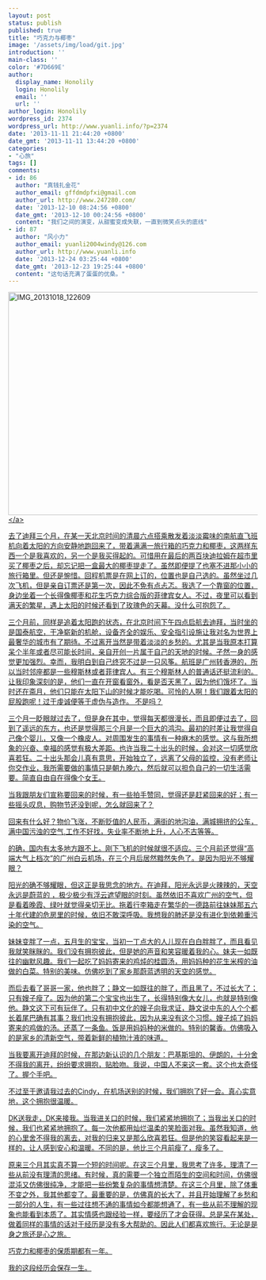 ```yaml
---
layout: post
status: publish
published: true
title: "巧克力与椰枣"
image: '/assets/img/load/git.jpg'
introduction: ''
main-class: ''
color: '#7D669E'
author:
  display_name: Honolily
  login: Honolily
  email: ''
  url: ''
author_login: Honolily
wordpress_id: 2374
wordpress_url: http://www.yuanli.info/?p=2374
date: '2013-11-11 21:44:20 +0800'
date_gmt: '2013-11-11 13:44:20 +0800'
categories:
- "心旅"
tags: []
comments:
- id: 86
  author: "真钱扎金花"
  author_email: gffdmdpfxi@gmail.com
  author_url: http://www.247280.com/
  date: '2013-12-10 08:24:56 +0800'
  date_gmt: '2013-12-10 00:24:56 +0800'
  content: "我们之间的演变，从甜蜜变成失联，一直到微笑点头的底线"
- id: 87
  author: "风小力"
  author_email: yuanli2004windy@126.com
  author_url: http://www.yuanli.info
  date: '2013-12-24 03:25:44 +0800'
  date_gmt: '2013-12-23 19:25:44 +0800'
  content: "这句话充满了蛋蛋的优桑。"
---
```

<p><a href="http:&#47;&#47;www.yuanli.info&#47;archives&#47;2374.html&#47;img_20131018_122609" rel="attachment wp-att-2476"><img class="aligncenter size-large wp-image-2476" alt="IMG_20131018_122609" src="http:&#47;&#47;www.yuanli.info&#47;wp-content&#47;uploads&#47;2013&#47;11&#47;IMG_20131018_122609-800x450.jpg" width="800" height="450" &#47;><&#47;a></p>
<p>去了迪拜三个月，在某一天北京时间的清晨六点搭乘散发着淡淡霉味的南航直飞班机向着太阳的方向安静地跑回来了，带着满满一旅行箱的巧克力和椰枣，这两样东西一个是我喜欢的，另一个是我买得起的。可惜用在最后的两百块迪拉姆在超市里买了椰枣之后，却忘记把一盒最大的椰枣提走了。虽然即便提了也塞不进那小小的旅行箱里。但还是惋惜。回程机票是在网上订的，位置也是自己选的。虽然坐过几次飞机，但是亲自订票还是第一次，因此不免有点忐忑。我选了一个靠窗的位置，身边坐着一个长得像椰枣和花生巧克力综合版的菲律宾女人。不过，夜里可以看到满天的繁星，遇上太阳的时候还看到了玫瑰色的天幕。没什么可抱怨了。</p>
<p>三个月前，同样是追着太阳跑的状态，在北京时间下午四点启航去迪拜，当时坐的是国泰航空，干净崭新的机舱，设备齐全的娱乐、安全指引设施让我对名为世界上最奢华的城市有了期待。不过离开当然是带着淡淡的乡愁的。尤其是当我原本打算呆个半年或者尽可能长时间，亲自开创一片属于自己的天地的时候。孑然一身的感觉更加强烈。幸而，我明白到自己终究不过是一只风筝。航班是广州转香港的，所以当时邻座都是一些穆斯林或者菲律宾人。有三个穆斯林人的普通话还挺流利的。让我印象深刻的是，他们一直在开窗看窗外，看是否天黑了，因为他们饿坏了。当时还在斋月，他们只能在太阳下山的时候才能吃喝。可怜的人啊！我们跟着太阳的屁股跑呢！过于虔诚便等于虚伪与造作。 不是吗？</p>
<p>三个月一眨眼就过去了，但是身在其中，觉得每天都很漫长，而且即便过去了，回到了遥远的东方，也还是觉得那三个月是一个巨大的鸿沟。最初的时差让我觉得自己像个婴儿，又像一个橡皮人。对周围发生的事情有一种麻木的感觉。这与我所想象的兴奋、幸福的感觉有极大差距。也许当我二十出头的时候，会对这一切感觉欣喜若狂。二十出头那会儿真有意思，开始独立了，远离了父母的监控，没有老师让你交作业，我所需要做的事情只是朝九晚六，然后就可以担负自己的一切生活需要。简直自由自在得像个女王。</p>
<p>当我跟朋友们宣称要回来的时候，有一些拍手赞同，觉得还是赶紧回来的好；有一些摇头叹息，购物节还没到呢，怎么就回来了？</p>
<p>回来有什么好？物价飞涨，不断贬值的人民币，满街的地沟油，满城拥挤的公车，满中国污浊的空气,工作不好找，失业率不断地上升，人心不古等等。</p>
<p>的确，国内有太多地方跟不上。刚下飞机的时候就很不适应。三个月前还觉得&ldquo;高端大气上档次&rdquo;的广州白云机场，在三个月后居然黯然失色了。是因为阳光不够耀眼？</p>
<p>阳光的确不够耀眼，但这正是我思念的地方。在迪拜，阳光永远是火辣辣的，天空永远是蔚蓝的 ，极少极少有浮云遮望眼的时刻。虽然依旧不喜欢广州的空气，但是看着晚霞、绿叶就觉得亲切无比。拖着行李箱走在繁华的一德路前往妹妹那五六十年代建的危房里的时候，依旧不敢深呼吸。我想我的肺还是没有进化到依赖重污染的空气。</p>
<p>妹妹变胖了一点，五月生的宝宝，当初一丁点大的人儿现在白白胖胖了，而且看见我就笑眯眯的。我们没有拥抱彼此，但是她的声音和笑容暖着我的心。妹夫一如既往的幽默风趣。我们一起吃了妈妈寄来的鸡炖的桂圆汤，用妈妈种的花生米榨的油做的白菜。特别的美味。仿佛吃到了家乡那蔚蓝透明的天空的感觉。</p>
<p>而后去看了哥哥一家，他也胖了；静文一如既往的胖了，而且黑了，不过长大了；只有嫂子瘦了。因为他的第二个宝宝也出生了，长得特别像大女儿，也就是特别像他。静文这下可有玩伴了。只有初中文化的嫂子向我求证，静文说中东的人个个都长着尾巴确有其事？我们也没有拥抱彼此，因为从来没有这个习惯。嫂子炖了妈妈寄来的鸡做的汤。还蒸了一条鱼。饭是用妈妈种的米做的。特别的馨香。仿佛吸入的是家乡的清新空气，带着新鲜的植物汁液的味道。</p>
<p>当我要离开迪拜的时候，在那边新认识的几个朋友：巴基斯坦的、伊朗的，十分舍不得我的离开，纷纷要求拥抱，贴脸吻。我说，中国人不来这一套。这个也太奇怪了。握个手吧。</p>
<p>不过至于邀请我过去的Cindy，在机场送别的时候，我们拥抱了好一会。真心实意地，这个拥抱很温暖。</p>
<p>DK送我走，DK来接我。当我进关口的时候，我们紧紧地拥抱了；当我出关口的时候，我们也紧紧地拥抱了。每一次他都用灿烂温柔的笑脸面对我。虽然我知道，他的心里舍不得我的离去，对我的归来又是那么欣喜若狂。但是他的笑容看起来是一样的，让人感到安心和温暖。不同的是，他比三个月前瘦了，瘦多了。</p>
<p>原来三个月其实真不算一个短的时间呢。在这三个月里，我思考了许多，理清了一些从前没有理清的思绪。有时候，真的需要一个独立而陌生的空间和时间，仿佛很混沌又仿佛很纯净，才能把一些纷繁复杂的事情想清楚。在这三个月里，除了体重不变之外，我其他都变了。最重要的是，仿佛真的长大了，并且开始理解了乡愁和一部分的人生，有一些过往想不通的事情如今都能想通了，有一些从前不理解的现象也能看到本质了。其实情感也跟经验一样，要经历了才会获得。总是呆在某处，做着同样的事情的话对于经历是没有多大帮助的。因此人们都喜欢旅行。无论是是身之旅还是心之旅。</p>
<p>巧克力和椰枣的保质期都有一年。</p>
<p>我的这段经历会保存一生。</p>
